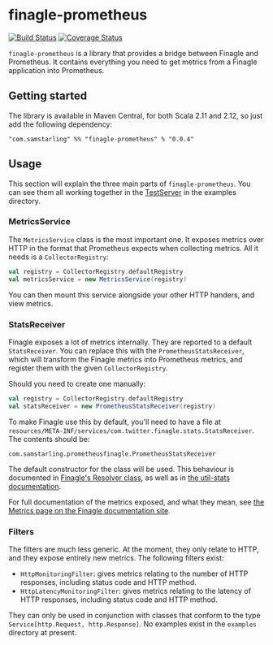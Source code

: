 # finagle-prometheus

[![Build Status](https://travis-ci.org/samstarling/finagle-prometheus.svg?branch=master)](https://travis-ci.org/samstarling/finagle-prometheus) [![Coverage Status](https://coveralls.io/repos/github/samstarling/finagle-prometheus/badge.svg?branch=master)](https://coveralls.io/github/samstarling/finagle-prometheus?branch=master)

`finagle-prometheus` is a library that provides a bridge between Finagle and Prometheus. It contains everything you need to get metrics from a Finagle application into Prometheus.

## Getting started

The library is available in Maven Central, for both Scala 2.11 and 2.12, so just add the following dependency:

```
"com.samstarling" %% "finagle-prometheus" % "0.0.4"
```

## Usage

This section will explain the three main parts of `finagle-prometheus`. You can see them all working together in the [TestServer](examples/src/main/scala/com/samstarling/prometheusfinagle/examples/TestServer.scala) in the examples directory.

### MetricsService

The `MetricsService` class is the most important one. It exposes metrics over HTTP in the format that Prometheus expects when collecting metrics. All it needs is a `CollectorRegistry`:

```scala
val registry = CollectorRegistry.defaultRegistry
val metricsService = new MetricsService(registry)
```

You can then mount this service alongside your other HTTP handers, and view metrics.

### StatsReceiver

Finagle exposes a lot of metrics internally. They are reported to a default `StatsReceiver`. You can replace this with the `PrometheusStatsReceiver`, which will transform the Finagle metrics into Prometheus metrics, and register them with the given `CollectorRegistry`.

Should you need to create one manually:

```scala
val registry = CollectorRegistry.defaultRegistry
val statsReceiver = new PrometheusStatsReceiver(registry)
```

To make Finagle use this by default, you'll need to have a file at `resources/META-INF/services/com.twitter.finagle.stats.StatsReceiver`. The contents should be:

```
com.samstarling.prometheusfinagle.PrometheusStatsReceiver
```

The default constructor for the class will be used. This behaviour is documented in [Finagle's Resolver class](https://twitter.github.io/finagle/docs/com/twitter/finagle/Resolver.html), as well as in [the util-stats documentation](https://twitter.github.io/util/guide/util-stats/user_guide.html).

For full documentation of the metrics exposed, and what they mean, see [the Metrics page on the Finagle documentation site](https://twitter.github.io/finagle/guide/Metrics.html).

### Filters

The filters are much less generic. At the moment, they only relate to HTTP, and they expose entirely new metrics. The following filters exist:

* `HttpMonitoringFilter`: gives metrics relating to the number of HTTP responses, including status code and HTTP method.
* `HttpLatencyMonitoringFilter`: gives metrics relating to the latency of HTTP  responses, including status code and HTTP method.

They can only be used in conjunction with classes that conform to the type `Service[http.Request, http.Response]`. No examples exist in the `examples` directory at present.
